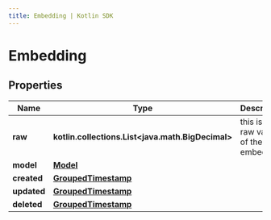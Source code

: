 ```yaml
---
title: Embedding | Kotlin SDK
---
```




# Embedding

## Properties
Name | Type | Description | Notes
------------ | ------------- | ------------- | -------------
**raw** | **kotlin.collections.List&lt;java.math.BigDecimal&gt;** | this is the raw value of the embedding | 
**model** | [**Model**](Model) |  | 
**created** | [**GroupedTimestamp**](GroupedTimestamp) |  | 
**updated** | [**GroupedTimestamp**](GroupedTimestamp) |  | 
**deleted** | [**GroupedTimestamp**](GroupedTimestamp) |  |  [optional]




